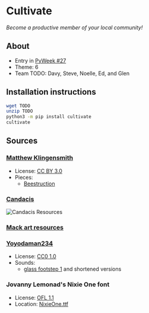 # Cultivate

_Become a productive member of your local community!_

## About

* Entry in [PyWeek #27](https://pyweek.org/27/)
* Theme: 6
* Team TODO: Davy, Steve, Noelle, Ed, and Glen

## Installation instructions

```bash
wget TODO
unzip TODO
python3 -m pip install cultivate
cultivate
```

## Sources

### [Matthew Klingensmith](www.matthewklingensmith.com)

* License: [CC BY 3.0](https://creativecommons.org/licenses/by/3.0/)
* Pieces:
    * [Beestruction](cultivate/assets/music/beeball.ogg)


### [Candacis](https://forums.rpgmakerweb.com/index.php?threads/candacis-resources.19694/)
![Candacis Resources](https://www.dropbox.com/s/zjkpej0j6pykbno/bigheader_resources.png?raw=1)

### [Mack art resources](http://momope8.blog67.fc2.com/blog-category-16.html)

### [Yoyodaman234](https://freesound.org/people/Yoyodaman234/)

* License: [CC0 1.0](https://creativecommons.org/publicdomain/zero/1.0/)
* Sounds:
    * [glass footstep 1](cultivate/assets/sounds/footstep.wav) and shortened versions


### Jovanny Lemonad's Nixie One font

* License: [OFL 1.1](https://opensource.org/licenses/OFL-1.1)
* Location: [NixieOne.ttf](cultivate/assets/fonts/NixieOne.ttf)

